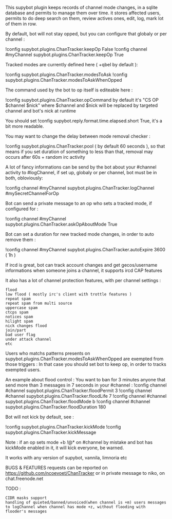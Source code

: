 This supybot plugin keeps records of channel mode changes, in a sqlite database and permits to manage them over time.
it stores affected users, permits to do deep search on them, review actives ones, edit, log, mark lot of them in row.

By default, bot will not stay opped, but you can configure that globaly or per channel :

!config supybot.plugins.ChanTracker.keepOp False
!config channel #myChannel supybot.plugins.ChanTracker.keepOp True

Tracked modes are currently defined here ( +qbeI by default ):

!config supybot.plugins.ChanTracker.modesToAsk
!config supybot.plugins.ChanTracker.modesToAskWhenOpped

The command used by the bot to op itself is editeable here :

!config supybot.plugins.ChanTracker.opCommand by default it's "CS OP $channel $nick" where $channel and $nick will be replaced by targeted channel and bot's nick at runtime

You should set !config supybot.reply.format.time.elapsed.short True, it's a bit more readable.

You may want to change the delay between mode removal checker :

!config supybot.plugins.ChanTracker.pool ( by default 60 seconds ), so that means if you set duration of something to less than that, removal may occurs after 60s + random irc activity

A lot of fancy informations can be send by the bot about your #channel activity to #logChannel, if set up, globaly or per channel, bot must be in both, obloviously:

!config channel #myChannel supybot.plugins.ChanTracker.logChannel #mySecretChannelForOp

Bot can send a private message to an op who sets a tracked mode, if configured for :

!config channel #myChannel supybot.plugins.ChanTracker.askOpAboutMode True

Bot can set a duration for new tracked mode changes, in order to auto remove them :

!config channel #myChannel supybot.plugins.ChanTracker.autoExpire 3600 ( 1h )

If ircd is great, bot can track account changes and get gecos/username informations when someone joins a channel, it supports ircd CAP features

It also has a lot of channel protection features, with per channel settings :

    flood
    low flood ( mostly irc's client with trottle features )
    repeat spam
    repeat spam from multi source
    uppercase spam
    ctcps spam
    notices spam
    hilight spam
    nick changes flood
    join/part
    bad user flag
    under attack channel
    etc

Users who matchs patterns presents on supybot.plugins.ChanTracker.modesToAskWhenOpped are exempted from those triggers :
In that case you should set bot to keep op, in order to tracks exempted users.

An example about flood control :
You want to ban for 3 minutes anyone that send more than 3 messages in 7 seconds in your #channel :
!config channel #channel supybot.plugins.ChanTracker.floodPermit 3
!config channel #channel supybot.plugins.ChanTracker.floodLife 7
!config channel #channel supybot.plugins.ChanTracker.floodMode b
!config channel #channel supybot.plugins.ChanTracker.floodDuration 180

Bot will not kick by default, see :

!config supybot.plugins.ChanTracker.kickMode
!config supybot.plugins.ChanTracker.kickMessage

Note : if an op sets mode +b *!*@* on #channel by mistake and bot has kickMode enabled in it, it will kick everyone, be warned.

It works with any version of supybot, vannila, limnoria etc

BUGS & FEATURES requests can be reported on https://github.com/ncoevoet/ChanTracker or in private message to niko, on chat.freenode.net

TODO :

    CIDR masks support
    handling of quieted/banned/unvoiced(when channel is +m) users messages to logChannel when channel has mode +z, without flooding with flooder's messages
    
